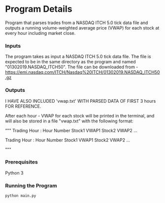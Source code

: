# Program Details

Program that parses trades from a NASDAQ ITCH 5.0 tick data file and
outputs a running volume-weighted average price (VWAP) for each stock at every hour
including market close.

### Inputs

The program takes as input a NASDAQ ITCH 5.0 tick data file. The file is expected to be in the same directory as the program and named "01302019.NASDAQ_ITCH50". The file can be downloaded from - https://emi.nasdaq.com/ITCH/Nasdaq%20ITCH/01302019.NASDAQ_ITCH50.gz

### Outputs

I HAVE ALSO INCLUDED 'vwap.txt' WITH PARSED DATA OF FIRST 3 hours  FOR REFERENCE.

After each hour - VWAP for each stock will be printed in the terminal, and will also be stored in a file
"vwap.txt"  with the following format:

"""
Trading Hour : Hour Number
Stock1 VWAP1
Stock2 VWAP2
...

Trading Hour : Hour Number
Stock1 VWAP1
Stock2 VWAP2
...

"""

### Prerequisites

Python 3

### Running the Program

```
python main.py
```
